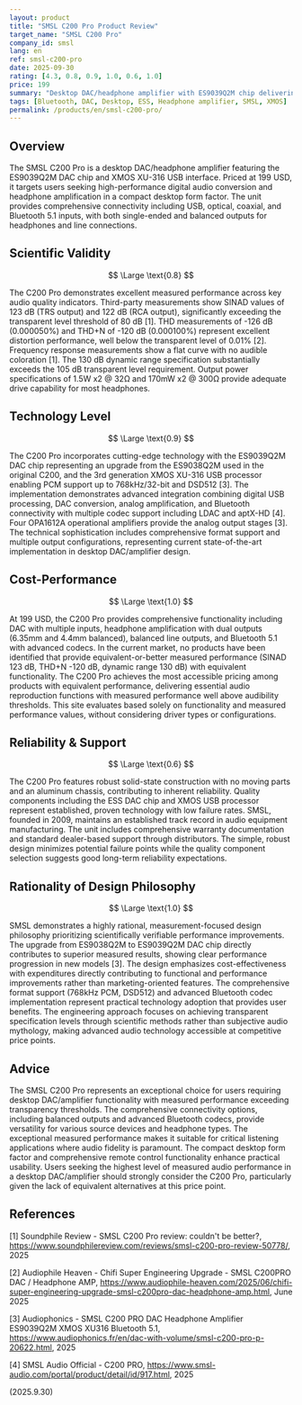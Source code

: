 ```yaml
---
layout: product
title: "SMSL C200 Pro Product Review"
target_name: "SMSL C200 Pro"
company_id: smsl
lang: en
ref: smsl-c200-pro
date: 2025-09-30
rating: [4.3, 0.8, 0.9, 1.0, 0.6, 1.0]
price: 199
summary: "Desktop DAC/headphone amplifier with ES9039Q2M chip delivering exceptional measured performance and comprehensive connectivity."
tags: [Bluetooth, DAC, Desktop, ESS, Headphone amplifier, SMSL, XMOS]
permalink: /products/en/smsl-c200-pro/
---
```

## Overview

The SMSL C200 Pro is a desktop DAC/headphone amplifier featuring the ES9039Q2M DAC chip and XMOS XU-316 USB interface. Priced at 199 USD, it targets users seeking high-performance digital audio conversion and headphone amplification in a compact desktop form factor. The unit provides comprehensive connectivity including USB, optical, coaxial, and Bluetooth 5.1 inputs, with both single-ended and balanced outputs for headphones and line connections.

## Scientific Validity

$$ \Large \text{0.8} $$

The C200 Pro demonstrates excellent measured performance across key audio quality indicators. Third-party measurements show SINAD values of 123 dB (TRS output) and 122 dB (RCA output), significantly exceeding the transparent level threshold of 80 dB [1]. THD measurements of -126 dB (0.000050%) and THD+N of -120 dB (0.000100%) represent excellent distortion performance, well below the transparent level of 0.01% [2]. Frequency response measurements show a flat curve with no audible coloration [1]. The 130 dB dynamic range specification substantially exceeds the 105 dB transparent level requirement. Output power specifications of 1.5W x2 @ 32Ω and 170mW x2 @ 300Ω provide adequate drive capability for most headphones.

## Technology Level

$$ \Large \text{0.9} $$

The C200 Pro incorporates cutting-edge technology with the ES9039Q2M DAC chip representing an upgrade from the ES9038Q2M used in the original C200, and the 3rd generation XMOS XU-316 USB processor enabling PCM support up to 768kHz/32-bit and DSD512 [3]. The implementation demonstrates advanced integration combining digital USB processing, DAC conversion, analog amplification, and Bluetooth connectivity with multiple codec support including LDAC and aptX-HD [4]. Four OPA1612A operational amplifiers provide the analog output stages [3]. The technical sophistication includes comprehensive format support and multiple output configurations, representing current state-of-the-art implementation in desktop DAC/amplifier design.

## Cost-Performance

$$ \Large \text{1.0} $$

At 199 USD, the C200 Pro provides comprehensive functionality including DAC with multiple inputs, headphone amplification with dual outputs (6.35mm and 4.4mm balanced), balanced line outputs, and Bluetooth 5.1 with advanced codecs. In the current market, no products have been identified that provide equivalent-or-better measured performance (SINAD 123 dB, THD+N -120 dB, dynamic range 130 dB) with equivalent functionality. The C200 Pro achieves the most accessible pricing among products with equivalent performance, delivering essential audio reproduction functions with measured performance well above audibility thresholds. This site evaluates based solely on functionality and measured performance values, without considering driver types or configurations.

## Reliability & Support

$$ \Large \text{0.6} $$

The C200 Pro features robust solid-state construction with no moving parts and an aluminum chassis, contributing to inherent reliability. Quality components including the ESS DAC chip and XMOS USB processor represent established, proven technology with low failure rates. SMSL, founded in 2009, maintains an established track record in audio equipment manufacturing. The unit includes comprehensive warranty documentation and standard dealer-based support through distributors. The simple, robust design minimizes potential failure points while the quality component selection suggests good long-term reliability expectations.

## Rationality of Design Philosophy

$$ \Large \text{1.0} $$

SMSL demonstrates a highly rational, measurement-focused design philosophy prioritizing scientifically verifiable performance improvements. The upgrade from ES9038Q2M to ES9039Q2M DAC chip directly contributes to superior measured results, showing clear performance progression in new models [3]. The design emphasizes cost-effectiveness with expenditures directly contributing to functional and performance improvements rather than marketing-oriented features. The comprehensive format support (768kHz PCM, DSD512) and advanced Bluetooth codec implementation represent practical technology adoption that provides user benefits. The engineering approach focuses on achieving transparent specification levels through scientific methods rather than subjective audio mythology, making advanced audio technology accessible at competitive price points.

## Advice

The SMSL C200 Pro represents an exceptional choice for users requiring desktop DAC/amplifier functionality with measured performance exceeding transparency thresholds. The comprehensive connectivity options, including balanced outputs and advanced Bluetooth codecs, provide versatility for various source devices and headphone types. The exceptional measured performance makes it suitable for critical listening applications where audio fidelity is paramount. The compact desktop form factor and comprehensive remote control functionality enhance practical usability. Users seeking the highest level of measured audio performance in a desktop DAC/amplifier should strongly consider the C200 Pro, particularly given the lack of equivalent alternatives at this price point.

## References

[1] Soundphile Review - SMSL C200 Pro review: couldn't be better?, https://www.soundphilereview.com/reviews/smsl-c200-pro-review-50778/, 2025

[2] Audiophile Heaven - Chifi Super Engineering Upgrade - SMSL C200PRO DAC / Headphone AMP, https://www.audiophile-heaven.com/2025/06/chifi-super-engineering-upgrade-smsl-c200pro-dac-headphone-amp.html, June 2025

[3] Audiophonics - SMSL C200 PRO DAC Headphone Amplifier ES9039Q2M XMOS XU316 Bluetooth 5.1, https://www.audiophonics.fr/en/dac-with-volume/smsl-c200-pro-p-20622.html, 2025

[4] SMSL Audio Official - C200 PRO, https://www.smsl-audio.com/portal/product/detail/id/917.html, 2025


(2025.9.30)